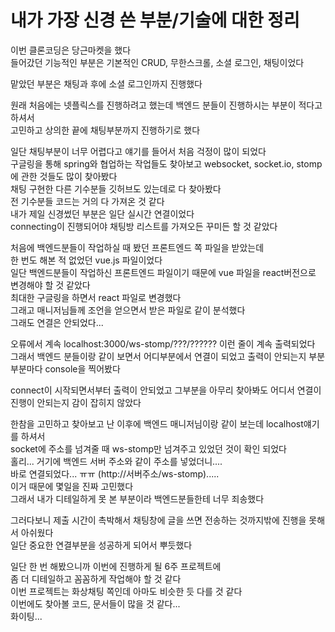 # 내가 가장 신경 쓴 부분/기술에 대한 정리

이번 클론코딩은 당근마켓을 했다<br>
들어갔던 기능적인 부분은 기본적인 CRUD, 무한스크롤, 소셜 로그인, 채팅이었다

맡았던 부분은 채팅과 후에 소셜 로그인까지 진행했다

원래 처음에는 넷플릭스를 진행하려고 했는데 백엔드 분들이 진행하시는 부분이 적다고 하셔서 <br>
고민하고 상의한 끝에 채팅부분까지 진행하기로 했다

일단 채팅부분이 너무 어렵다고 얘기를 들어서 처음 걱정이 많이 되었다<br>
구글링을 통해 spring와 협업하는 작업들도 찾아보고 websocket, socket.io, stomp에 관한 것들도 많이 찾아봤다<br>
채팅 구현한 다른 기수분들 깃허브도 있는데로 다 찾아봤다<br>
전 기수분들 코드는 거의 다 가져온 것 같다<br>
내가 제일 신경썼던 부분은 일단 실시간 연결이었다<br>
connecting이 진행되어야 채팅방 리스트를 가져오든 꾸미든 할 것 같았다

처음에 백엔드분들이 작업하실 때 봤던 프론트엔드 쪽 파일을 받았는데<br>
한 번도 해본 적 없었던 vue.js 파일이었다<br>
일단 백엔드분들이 작업하신 프론트엔드 파일이기 때문에 vue 파일을 react버전으로 변경해야 할 것 같았다<br>
최대한 구글링을 하면서 react 파일로 변경했다<br>
그래고 매니저님들께 조언을 얻으면서 받은 파일로 같이 분석했다<br>
그래도 연결은 안되었다...

오류에서 계속 localhost:3000/ws-stomp/???/?????? 이런 줄이 계속 출력되었다<br>
그래서 백엔드 분들이랑 같이 보면서 어디부분에서 연결이 되었고 출력이 안되는지 부분부분마다 console을 찍어봤다<br>

connect이 시작되면서부터 출력이 안되었고 그부분을 아무리 찾아봐도 어디서 연결이 진행이 안되는지 감이 잡히지 않았다

한참을 고민하고 찾아보고 난 이후에 백엔드 매니저님이랑 같이 보는데 localhost얘기를 하셔서 <br>socket에 주소를 넘겨줄 때 ws-stomp만 넘겨주고 있었던 것이 확인 되었다<br>
홀리... 거기에 백엔드 서버 주소와 같이 주소를 넣었더니....<br>
바로 연결되었다... ㅠㅠ (http://서버주소/ws-stomp).....<br>
이거 때문에 몇일을 진짜 고민했다<br>
그래서 내가 디테일하게 못 본 부분이라 백엔드분들한테 너무 죄송했다

그러다보니 제출 시간이 촉박해서 채팅창에 글을 쓰면 전송하는 것까지밖에 진행을 못해서 아쉬웠다<br>
일단 중요한 연결부분을 성공하게 되어서 뿌듯했다

일단 한 번 해봤으니까 이번에 진행하게 될 6주 프로젝트에<br>
좀 더 디테일하고 꼼꼼하게 작업해야 할 것 같다<br>
이번 프로젝트는 화상채팅 쪽인데 아마도 비슷한 듯 다를 것 같다<br>
이번에도 찾아볼 코드, 문서들이 많을 것 같다...<br>
화이팅...
